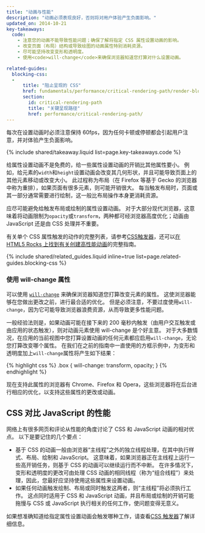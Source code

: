 ```yaml
---
title: "动画与性能"
description: "动画必须表现良好，否则将对用户体验产生负面影响。"
updated_on: 2014-10-21
key-takeaways:
  code:
    - 注意您的动画不能导致性能问题；确保了解将指定 CSS 属性设置动画的影响。
    - 改变页面（布局）结构或导致绘图的动画属性特别消耗资源。
    - 尽可能坚持改变变形和透明度。
    - 使用<code>will-change</code>来确保浏览器知道您打算对什么设置动画。

related-guides:
  blocking-css:
  -
      title: "阻止呈现的 CSS"
      href: fundamentals/performance/critical-rendering-path/render-blocking-css.html
      section:
        id: critical-rendering-path
        title: "关键呈现路径"
        href: performance/critical-rendering-path/
---
```

<p class="intro">
  每次在设置动画时必须注意保持 60fps，因为任何卡顿或停顿都会引起用户注意，并对体验产生负面影响。
</p>

{% include shared/takeaway.liquid list=page.key-takeaways.code %}

给属性设置动画不是免费的，给一些属性设置动画的开销比其他属性要小。 例如，给元素的`width`和`height`设置动画会改变其几何形状，并且可能导致页面上的其他元素移动或改变大小。 此过程称为布局（在 Firefox 等基于 Gecko 的浏览器中称为重排），如果页面有很多元素，则可能开销很大。 每当触发布局时，页面或其一部分通常需要进行绘制，这一般比布局操作本身更消耗资源。

应尽可能避免给触发布局或绘制的属性设置动画。 对于大部分现代浏览器，这意味着将动画限制为`opacity`或`transform`，两种都可经浏览器高度优化；动画由 JavaScript 还是由 CSS 处理并不重要。

有关单个 CSS 属性触发的动作的完整列表，请参考[CSS触发器](http://csstriggers.com)，还可以[在 HTML5 Rocks 上找到有关创建高性能动画](http://www.html5rocks.com/en/tutorials/speed/high-performance-animations/)的完整指南。

{% include shared/related_guides.liquid inline=true list=page.related-guides.blocking-css %}

### 使用 will-change 属性

可以使用 [`will-change`](http://dev.w3.org/csswg/css-will-change/) 来确保浏览器知道您打算改变元素的属性。 这使浏览器能够在您做出更改之前，进行最合适的优化。 但是必须注意，不要过度使用`will-change`，因为它可能导致浏览器浪费资源，从而导致更多性能问题。

一般经验法则是，如果动画可能在接下来的 200 毫秒内触发（由用户交互触发或由应用的状态触发），则对动画元素使用 will-change 是个好主意。 对于大多数情况，在应用的当前视图中您打算设置动画的任何元素都应启用`will-change`，无论您打算改变哪个属性。 在我们在之前的指南中一直使用的方框示例中，为变形和透明度加上`will-change`属性将产生如下结果：

{% highlight css %}
.box {
  will-change: transform, opacity;
}
{% endhighlight %}

现在支持此属性的浏览器有 Chrome、Firefox 和 Opera，这些浏览器将在后台进行相应的优化，以支持这些属性的更改或动画。

## CSS 对比 JavaScript 的性能

网络上有很多网页和评论从性能的角度讨论了 CSS 和 JavaScript 动画的相对优点。 以下是要记住的几个要点：

* 基于 CSS 的动画一般由浏览器“主线程”之外的独立线程处理，在其中执行样式、布局、绘制和 JavaScript。 这意味着，如果浏览器正在主线程上运行一些高开销任务，则基于 CSS 的动画可以继续运行而不中断。 在许多情况下，变形和透明度的更改可由处理 CSS 动画的相同线程（称为“组合线程”）来处理，因此，您最好应坚持使用这些属性来设置动画。
* 如果任何动画触发绘制、布局或同时触发这两者，则“主线程”将必须执行工作。 这点同时适用于 CSS 和 JavaScript 动画，并且布局或绘制的开销可能拖慢与 CSS 或 JavaScript 执行相关的任何工作，使问题变得无意义。

如果想准确知道给指定属性设置动画会触发哪种工作，请查看[CSS 触发器](http://csstriggers.com)了解详细信息。


